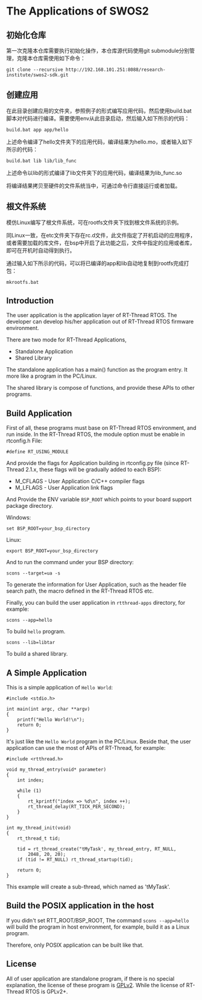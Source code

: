# The Applications of SWOS2 #

## 初始化仓库 ##

第一次克隆本仓库需要执行初始化操作，本仓库源代码使用git submodule分别管理，克隆本仓库需使用如下命令：

```
git clone --recursive http://192.168.101.251:8088/research-institute/swos2-sdk.git
```

## 创建应用 ##

在此目录创建应用的文件夹，参照例子的形式编写应用代码，然后使用build.bat脚本对代码进行编译。需要使用env从此目录启动，然后输入如下所示的代码：

    build.bat app app/hello

上述命令编译了hello文件夹下的应用代码，编译结果为hello.mo，或者输入如下所示的代码：

    build.bat lib lib/lib_func

上述命令以lib的形式编译了lib文件夹下的应用代码，编译结果为lib_func.so

将编译结果拷贝至硬件的文件系统当中，可通过命令行直接运行或者加载。

## 根文件系统 ##

模仿Linux编写了根文件系统，可在rootfs文件夹下找到根文件系统的示例。

同Linux一致，在etc文件夹下存在rc.d文件，此文件指定了开机启动的应用程序，或者需要加载的库文件，在bsp中开启了此功能之后，文件中指定的应用或者库，即可在开机时自动得到执行。

通过输入如下所示的代码，可以将已编译的app和lib自动地复制到rootfs完成打包：

    mkrootfs.bat

## Introduction ##

The user application is the application layer of RT-Thread RTOS. The developer can 
develop his/her application out of RT-Thread RTOS firmware environment.

There are two mode for RT-Thread Applications, 

* Standalone Application 
* Shared Library

The standalone application has a main() function as the program entry. It more like 
a program in the PC/Linux. 

The shared library is compose of functions, and provide these APIs to other programs.

## Build Application ##

First of all, these programs must base on RT-Thread RTOS environment, and run inside. 
In the RT-Thread RTOS, the module option must be enable in rtconfig.h File:

    #define RT_USING_MODULE

And provide the flags for Application building in rtconfig.py file (since RT-Thread 2.1.x, 
these flags will be gradually added to each BSP): 

* M_CFLAGS - User Application C/C++ compiler flags
* M_LFLAGS - User Application link flags

And Provide the ENV variable `BSP_ROOT` which points to your board support package 
directory. 

Windows:

    set BSP_ROOT=your_bsp_directory

Linux:

    export BSP_ROOT=your_bsp_directory

And to run the command under your BSP directory:

    scons --target=ua -s

To generate the information for User Application, such as the header file search path, 
the macro defined in the RT-Thread RTOS etc. 

Finally, you can build the user application in `rtthread-apps` directory, for example:

    scons --app=hello

To build `hello` program. 

    scons --lib=libtar

To build a shared library. 

## A Simple Application ##

This is a simple application of `Hello World`:

    #include <stdio.h>
    
    int main(int argc, char **argv)
    {
        printf("Hello World!\n");
        return 0;
    }

It's just like the `Hello World` program in the PC/Linux. Beside that, the user 
application can use the most of APIs of RT-Thread, for example:

    #include <rtthread.h>
    
    void my_thread_entry(void* parameter)
    {
        int index;
        
        while (1)
        {
            rt_kprintf("index => %d\n", index ++);
            rt_thread_delay(RT_TICK_PER_SECOND);
        }
    }
    
    int my_thread_init(void)
    {
        rt_thread_t tid;
        
        tid = rt_thread_create("tMyTask', my_thread_entry, RT_NULL, 
            2048, 20, 20);
        if (tid != RT_NULL) rt_thread_startup(tid);
        
        return 0;
    }

This example will create a sub-thread, which named as 'tMyTask'. 

## Build the POSIX application in the host ##

If you didn't set RTT_ROOT/BSP_ROOT, The command ```scons --app=hello``` will 
build the program in host environment, for example, build it as a Linux program. 

Therefore, only POSIX application can be built like that. 

## License ##

All of user application are standalone program, if there is no special explanation, 
the license of these program is [GPLv2](LICENSE). While the license of RT-Thread RTOS is GPLv2+. 
